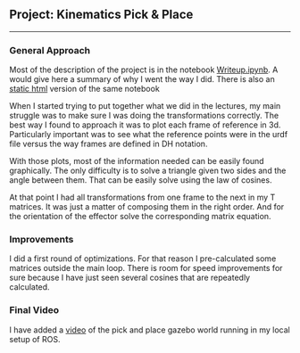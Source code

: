 ## Project: Kinematics Pick & Place

---
### General Approach

Most of the description of the project is in the notebook [Writeup.ipynb](https://github.com/albertoferna/RoboND-Kinematics-Project/blob/master/Writeup.ipynb). A would give here a summary of why I went the way I did. There is also an [static html](https://github.com/albertoferna/RoboND-Kinematics-Project/blob/master/Writeup.html) version of the same notebook

When I started trying to put together what we did in the lectures, my main struggle was to make sure I was doing the transformations correctly. The best way I found to approach it was to plot each frame of reference in 3d. Particularly important was to see what the reference points were in the urdf file versus the way frames are defined in DH notation.

With those plots, most of the information needed can be easily found graphically. The only difficulty is to solve a triangle given two sides and the angle between them. That can be easily solve using the law of cosines.

At that point I had all transformations from one frame to the next in my T matrices. It was just a matter of composing them in the right order. And for the orientation of the effector solve the corresponding matrix equation.

### Improvements

I did a first round of optimizations. For that reason I pre-calculated some matrices outside the main loop. There is room for speed improvements for sure because I have just seen several cosines that are repeatedly calculated.

### Final Video

I have added a [video](https://github.com/albertoferna/RoboND-Kinematics-Project/blob/master/Robo_ND_pick_and_place_sim.mp4) of the pick and place gazebo world running in my local setup of ROS.

